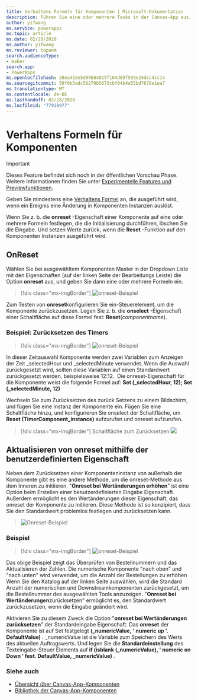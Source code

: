 ```yaml
---
title: Verhaltens Formeln für Komponenten | Microsoft-Dokumentation
description: Führen Sie eine oder mehrere Tasks in der Canvas-App aus, wenn eine komponentenbasierte Aktion auftritt.
author: yifwang
ms.service: powerapps
ms.topic: article
ms.date: 02/20/2020
ms.author: yifwang
ms.reviewer: tapanm
search.audienceType:
- maker
search.app:
- PowerApps
ms.openlocfilehash: 28ea432e5d09684029f104d69f593e24dcc4cc14
ms.sourcegitcommit: 59f0b3adc56279b5673cbf04b4a55bd7678e1ea7
ms.translationtype: MT
ms.contentlocale: de-DE
ms.lasthandoff: 02/28/2020
ms.locfileid: "77910977"
---
```

# <a name="behavior-formulas-for-components"></a>Verhaltens Formeln für Komponenten

> [!IMPORTANT]
> Dieses Feature befindet sich noch in der öffentlichen Vorschau Phase. Weitere Informationen finden Sie unter [Experimentelle Features und Previewfunktionen](working-with-experimental.md).

Geben Sie mindestens eine [Verhaltens Formel](working-with-formulas-in-depth.md) an, die ausgeführt wird, wenn ein Ereignis eine Änderung in Komponenten Instanzen auslöst. 

Wenn Sie z. b. die **onreset** -Eigenschaft einer Komponente auf eine oder mehrere Formeln festlegen, die die Initialisierung durchführen, löschen Sie die Eingabe. Und setzen Werte zurück, wenn die **Reset** -Funktion auf den Komponenten Instanzen ausgeführt wird.

## <a name="onreset"></a>OnReset

Wählen Sie bei ausgewähltem Komponenten Master in der Dropdown Liste mit den Eigenschaften (auf der linken Seite der Bearbeitungs Leiste) die Option **onreset** aus, und geben Sie dann eine oder mehrere Formeln ein.

> [!div class="mx-imgBorder"]
> ![onreset-Beispiel](./media/component-behavior/example-onreset.png)

Zum Testen von **onreset**konfigurieren Sie ein-Steuerelement, um die Komponente zurückzusetzen. Legen Sie z. b. die **onselect** -Eigenschaft einer Schaltfläche auf diese Formel fest: **Reset**(*componentname*).

### <a name="example---reset-timer"></a>Beispiel: Zurücksetzen des Timers

> [!div class="mx-imgBorder"]
> ![onreset-Beispiel](./media/component-behavior/Resettimer.gif)

In dieser Zeitauswahl Komponente werden zwei Variablen zum Anzeigen der Zeit _selectedHour und _selectedMinute verwendet. Wenn die Auswahl zurückgesetzt wird, sollten diese Variablen auf einen Standardwert zurückgesetzt werden, beispielsweise 12:12.  Die onreset-Eigenschaft für die Komponente weist die folgende Formel auf: **Set (_selectedHour, 12); Set (_selectedMinute, 12)**

Wechseln Sie zum Zurücksetzen des zurück Setzens zu einem Bildschirm, und fügen Sie eine Instanz der Komponente ein. Fügen Sie eine Schaltfläche hinzu, und konfigurieren Sie onselect der Schaltfläche, um **Reset (TimerComponent_instance)** aufzurufen und onreset aufzurufen.

> [!div class="mx-imgBorder"]
> Schaltfläche zum Zurücksetzen ![](./media/component-behavior/reset-button.png)

## <a name="update-onreset-using-custom-property"></a>Aktualisieren von onreset mithilfe der benutzerdefinierten Eigenschaft

Neben dem Zurücksetzen einer Komponenteninstanz von außerhalb der Komponente gibt es eine andere Methode, um die onreset-Methode aus dem Inneren zu initiieren. "**Onreset bei Wertänderungen erhöhen**" ist eine Option beim Erstellen einer benutzerdefinierten Eingabe Eigenschaft. Außerdem ermöglicht es den Wertänderungen dieser Eigenschaft, das onreset der Komponente zu initiieren. Diese Methode ist so konzipiert, dass Sie den Standardwert problemlos festlegen und zurücksetzen kann. 

> ![Onreset-Beispiel](./media/component-behavior/property-trigger.png)

### <a name="example"></a>Beispiel

> [!div class="mx-imgBorder"]
> ![onreset-Beispiel](./media/component-behavior/updateordernumber2.gif)

Das obige Beispiel zeigt das Überprüfen von Bestellnummern und das Aktualisieren der Zahlen. Die numerische Komponente "nach oben" und "nach unten" wird verwendet, um die Anzahl der Bestellungen zu erhöhen Wenn Sie den Katalog auf der linken Seite auswählen, wird die Standard Anzahl der numerischen und Downstreamkomponenten zurückgesetzt, um die Bestellnummer des ausgewählten Tools anzuzeigen. "**Onreset bei Wertänderungen**zurücksetzen" ermöglicht es, den Standardwert zurückzusetzen, wenn die Eingabe geändert wird. 

Aktivieren Sie zu diesem Zweck die Option "**onreset bei Wertänderungen zurücksetzen**" der Standardeingabe Eigenschaft. Das **onreset** der Komponente ist auf Set festgelegt **(_numericValue, ' numeric up '. DefaultValue)** . _numericValue ist die Variable zum Speichern des Werts des aktuellen Auftragswerts. Und legen Sie die **Standardeinstellung** des Texteingabe-Steuer Elements auf **if (isblank (_numericValue), ' numeric on Down ' fest. DefaultValue, _numericValue)** . 

### <a name="see-also"></a>Siehe auch

- [Übersicht über Canvas-App-Komponenten](create-component.md)
- [Bibliothek der Canvas-App-Komponenten](component-library.md)
